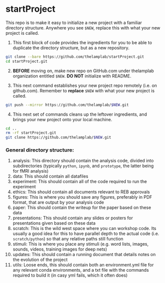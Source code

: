 # startProject

This repo is to make it easy to initialize a new project with a familiar directory structure. Anywhere you see `$NEW`, replace this with what your new project is called.

1. This first block of code provides the ingredients for you to be able to duplicate the directory structure, but as a new repository.

```bash
git clone --bare https://github.com/thelamplab/startProject.git
cd startProject.git
```
2. **BEFORE** moving on, make new repo on GitHub.com under thelamplab organization entitled `$NEW`. **DO NOT** initialize with README.

3. This next command establishes your new project repo remotely (i.e. on github.com). Remember to **replace** `$NEW` with what your new project is called.

```bash
git push --mirror https://github.com/thelamplab/$NEW.git
```

4. This next set of commands cleans up the leftover ingredients, and brings your new project onto your local machine.

```bash
cd ..
rm -rf startProject.git
git clone https://github.com/thelamplab/$NEW.git
```

### General directory structure:
1. analysis: This directory should contain the analysis code, divided into subdirectories (typically `python`, `ipynb`, and `prototype`, the latter being for fMRI analysis)
2. data: This should contain all datafiles
3. experiment: This should contain all of the code required to run the experiment
4. ethics: This should contain all documents relevant to REB approvals
5. figures: This is where you should save any figures, preferably in PDF format, that are output by your analysis code
6. paper: This should contain the writeup for the paper based on these data
7. presentations: This should contain any slides or posters for presentations given based on these data
8. scratch: This is the wild west space where you can workshop code. Its usually a good idea for this to have parallel depth to the actual code (i.e. `scratch/python`) so that any relative paths still function
9. stimuli: This is where you place any stimuli (e.g. word lists, images, sounds, videos, training images for deep nets)
10. updates: This should contain a running document that details notes on the evolution of the project
11. utils: Loose ends, this should contain both an environment.yml file for any relevant conda environments, and a txt file with the commands required to build it (in casy yml fails, which it often does)
